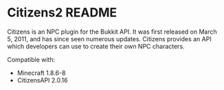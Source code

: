 Citizens2 README
================

Citizens is an NPC plugin for the Bukkit API. It was first released on March 5, 2011, and has since seen numerous updates. Citizens provides an API which developers can use to create their own NPC characters.

Compatible with:
* Minecraft 1.8.6-8
* CitizensAPI 2.0.16

